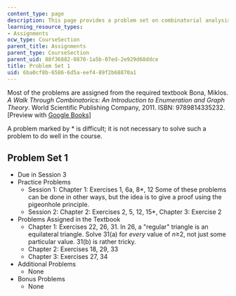 ```yaml
---
content_type: page
description: This page provides a problem set on combinatorial analysis.
learning_resource_types:
- Assignments
ocw_type: CourseSection
parent_title: Assignments
parent_type: CourseSection
parent_uid: 88f36882-0870-1a5b-07ed-2e929d68ddce
title: Problem Set 1
uid: 6ba0cf8b-6586-6d5a-eef4-89f2b68870a1
---
```


Most of the problems are assigned from the required textbook Bona, Miklos. _A Walk Through Combinatorics: An Introduction to Enumeration and Graph Theory_. World Scientific Publishing Company, 2011. ISBN: 9789814335232. \[Preview with [Google Books](http://books.google.com/books?id=TzJ2L9ZmlQUC&pg=PAfrontcover)\]

A problem marked by \* is difficult; it is not necessary to solve such a problem to do well in the course.

Problem Set 1
-------------

*   Due in Session 3
*   Practice Problems
    *   Session 1: Chapter 1: Exercises 1, 6a, 8\*, 12 Some of these problems can be done in other ways, but the idea is to give a proof using the pigeonhole principle.
    *   Session 2: Chapter 2: Exercises 2, 5, 12, 15\*, Chapter 3: Exercise 2
*   Problems Assigned in the Textbook
    *   Chapter 1: Exercises 22, 26, 31. In 26, a "regular" triangle is an equilateral triangle. Solve 31(a) for _every_ value of _n_≥2, not just some particular value. 31(b) is rather tricky.
    *   Chapter 2: Exercises 18, 29, 33
    *   Chapter 3: Exercises 27, 34
*   Additional Problems
    *   None
*   Bonus Problems
    *   None

